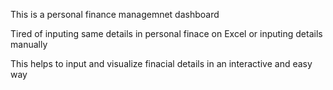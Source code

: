 This is a personal finance managemnet dashboard

Tired of inputing same details in personal finace on Excel or inputing details manually 

This helps to input and visualize finacial details in an interactive and easy way

